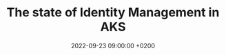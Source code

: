 ---
layout: post
title:  "The state of Identity Management in AKS"
date:   2022-09-23 09:00:00 +0200
categories: AKS
---